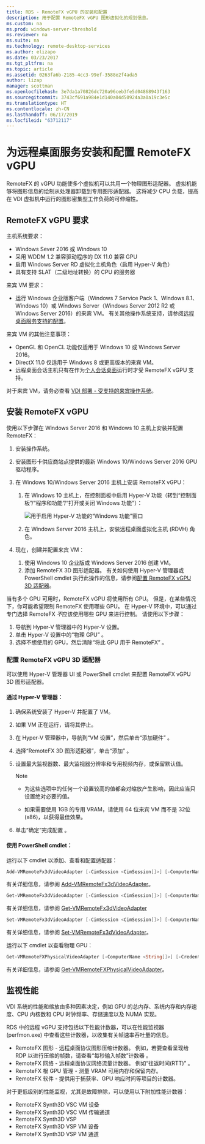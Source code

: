 ```yaml
---
title: RDS - RemoteFX vGPU 的安装和配置
description: 用于配置 RemoteFX vGPU 图形虚拟化的规划信息。
ms.custom: na
ms.prod: windows-server-threshold
ms.reviewer: na
ms.suite: na
ms.technology: remote-desktop-services
ms.author: elizapo
ms.date: 03/23/2017
ms.tgt_pltfrm: na
ms.topic: article
ms.assetid: 0263fa6b-2185-4cc3-99ef-3588e2f4ada5
author: lizap
manager: scottman
ms.openlocfilehash: 3e7da1a70826dc720a96ceb3fe5d04868943f163
ms.sourcegitcommit: 3743cf691a984e1d140a04d50924a3a0a19c3e5c
ms.translationtype: HT
ms.contentlocale: zh-CN
ms.lasthandoff: 06/17/2019
ms.locfileid: "63712117"
---
```

# <a name="set-up-and-configure-remotefx-vgpu-for-remote-desktop-services"></a>为远程桌面服务安装和配置 RemoteFX vGPU


RemoteFX 的 vGPU 功能使多个虚拟机可以共用一个物理图形适配器。 虚拟机能够将图形信息的绘制从处理器卸载到专用图形适配器。 这将减少 CPU 负载，提高在 VDI 虚拟机中运行的图形密集型工作负荷的可伸缩性。 

## <a name="remotefx-vgpu-requirements"></a>RemoteFX vGPU 要求

主机系统要求： 

- Windows Sever 2016 或 Windows 10
- 采用 WDDM 1.2 兼容驱动程序的 DX 11.0 兼容 GPU 
- 启用 Windows Server RD 虚拟化主机角色（启用 Hyper-V 角色） 
- 具有支持 SLAT（二级地址转换）的 CPU 的服务器 

来宾 VM 要求：

- 运行 Windows 企业版客户端（Windows 7 Service Pack 1、Windows 8.1、Windows 10）或 Windows Server（Windows Server 2012 R2 或 Windows Server 2016）的来宾 VM。 有关其他操作系统支持，请参阅[远程桌面服务支持的配置](rds-supported-config.md)。

来宾 VM 的其他注意事项：

- OpenGL 和 OpenCL 功能仅适用于 Windows 10 或 Windows Server 2016。  
- DirectX 11.0 仅适用于 Windows 8 或更高版本的来宾 VM。 
- 远程桌面会话主机只有在作为[个人会话桌面](rds-personal-session-desktops.md)运行时才受 RemoteFX vGPU 支持。

对于来宾 VM，请务必查看 [VDI 部署 - 受支持的来宾操作系统](rds-supported-config.md#vdi-deployment--supported-guest-oss)。

## <a name="install-remotefx-vgpu"></a>安装 RemoteFX vGPU

使用以下步骤在 Windows Server 2016 和 Windows 10 主机上安装并配置 RemoteFX：

1. 安装操作系统。
2. 安装图形卡供应商站点提供的最新 Windows 10/Windows Server 2016 GPU 驱动程序。
3. 在 Windows 10/Windows Server 2016 主机上安装 RemoteFX vGPU：
   1. 在 Windows 10 主机上，在控制面板中启用 Hyper-V 功能（转到“控制面板”/“程序和功能”/“打开或关闭 Windows 功能”）：

      ![用于启用 Hyper-V 功能的“Windows 功能”窗口](media/rds-hyperv-settings.png)

   2. 在 Windows Server 2016 主机上，安装远程桌面虚拟化主机 (RDVH) 角色。
   

4. 现在，创建并配置来宾 VM：
   1. 使用 Windows 10 企业版或 Windows Server 2016 创建 VM。
   2. 添加 RemoteFX 3D 图形适配器。 有关如何使用 Hyper-V 管理器或 PowerShell cmdlet 执行此操作的信息，请参阅[配置 RemoteFX vGPU 3D 适配器](#configure-the-remotefx-vgpu-3d-adapter)。 

当有多个 GPU 可用时，RemoteFX vGPU 将使用所有 GPU。 但是，在某些情况下，你可能希望限制 RemoteFX 使用哪些 GPU。 在 Hyper-V 环境中，可以通过专门选择 RemoteFX *不*应该使用哪些 GPU 来进行控制。 请使用以下步骤： 

   1. 导航到 Hyp​​er-V 管理器中的 Hyper-V 设置。
   2. 单击 Hyper-V 设置中的“物理 GPU”  。
   3. 选择不想使用的 GPU，然后清除“将此 GPU 用于 RemoteFX”  。


### <a name="configure-the-remotefx-vgpu-3d-adapter"></a>配置 RemoteFX vGPU 3D 适配器
可以使用 Hyper-V 管理器 UI 或 PowerShell cmdlet 来配置 RemoteFX vGPU 3D 图形适配器。 

#### <a name="through-hyper-v-manager"></a>通过 Hyper-V 管理器：

1. 确保系统安装了 Hyper-V 并配置了 VM。  
2. 如果 VM 正在运行，请将其停止。 
3. 在 Hyper-V 管理器中，导航到“VM 设置”，然后单击“添加硬件”   。
4. 选择“RemoteFX 3D 图形适配器”，单击“添加”   。 
5. 设置最大监视器数、最大监视器分辨率和专用视频内存，或保留默认值。

   > [!NOTE]
   > - 为这些选项中的任何一个设置较高的值都会对缩放产生影响，因此应当只设置绝对必要的值。
   >
   > - 如果需要使用 1GB 的专用 VRAM，请使用 64 位来宾 VM 而不是 32位 (x86)，以获得最佳效果。
6. 单击“确定”完成配置  。

#### <a name="with-powershell-cmdlets"></a>使用 PowerShell cmdlet：

运行以下 cmdlet 以添加、查看和配置适配器： 

```powershell
Add-VMRemoteFx3dVideoAdapter [-CimSession <CimSession[]>] [-ComputerName <String[]>] [-Credential <PSCredential[]>] [-VMName] <String[]> [-Passthru] [-WhatIf] [-Confirm] [<CommonParameters>]
```

有关详细信息，请参阅 [Add-VMRemoteFx3dVideoAdapter](https://technet.microsoft.com/itpro/powershell/windows/hyper-v/add-vmremotefx3dvideoadapter)。

```powershell
Get-VMRemoteFx3dVideoAdapter [-CimSession <CimSession[]>] [-ComputerName <String[]>]  [-Credential <PSCredential[]>] [-VMName] <String[]> [<CommonParameters>]
```

有关详细信息，请参阅 [Get-VMRemoteFx3dVideoAdapter](https://technet.microsoft.com/itpro/powershell/windows/hyper-v/get-vmremotefx3dvideoadapter)

```powershell
Set-VMRemoteFx3dVideoAdapter [-CimSession <CimSession[]>] [-ComputerName <String[]>] [-Credential <PSCredential[]>] [-VMName] <String[]> [[-MonitorCount] <Byte>] [[-MaximumResolution] <String>] [[-VRAMSizeBytes] <UInt64>] [-Passthru] [-WhatIf] [-Confirm] [<CommonParameters>]
```

有关详细信息，请参阅 [Set-VMRemoteFx3dVideoAdapter](https://technet.microsoft.com/itpro/powershell/windows/hyper-v/set-vmremotefx3dvideoadapter)。

运行以下 cmdlet 以查看物理 GPU：

```powershell
Get-VMRemoteFXPhysicalVideoAdapter [-ComputerName <String[]>] [-Credential <PSCredential[]>] [[-Name] <String[]>] [<CommonParameters>]  
```

有关详细信息，请参阅 [Get-VMRemoteFXPhysicalVideoAdapter](https://technet.microsoft.com/itpro/powershell/windows/hyper-v/get-vmremotefxphysicalvideoadapter)。

## <a name="monitor-performance"></a>监视性能

VDI 系统的性能和缩放由多种因素决定，例如 GPU 的总内存、系统内存和内存速度、CPU 内核数和 CPU 时钟频率、存储速度以及 NUMA 实现。

RDS 中的远程 vGPU 支持包括以下性能计数器，可以在性能监视器 (perfmon.exe) 中查看这些计数器，以收集有关帧速率吞吐量的信息。

- RemoteFX 图形 - 远程桌面协议图形压缩计数器。 例如，若要查看呈现给 RDP 以进行压缩的帧数，请查看“每秒输入帧数”计数器  。
- RemoteFX 网络 - 远程桌面协议网络流量计数器。 例如“往返时间(RTT)”  。
- RemoteFX 根 GPU 管理 - 测量 VRAM 可用内存和保留内存。
- RemoteFX 软件 - 提供用于捕获率、GPU 响应时间等项目的计数器。

对于更低级别的性能监视，尤其是故障排除，可以使用以下附加性能计数器：

- RemoteFX Synth3D VSC VM 设备 
- RemoteFX Synth3D VSC VM 传输通道 
- RemoteFX Synth3D VSP 
- RemoteFX Synth3D VSP VM 设备 
- RemoteFX Synth3D VSP VM 通道
